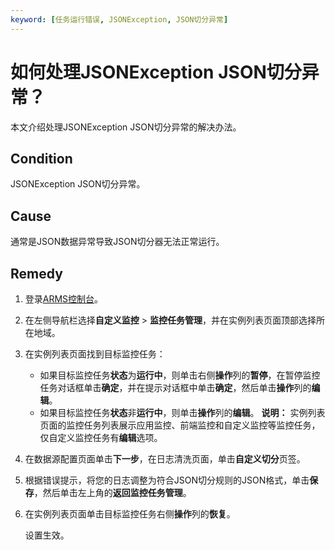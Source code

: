 ```yaml
---
keyword: [任务运行错误, JSONException, JSON切分异常]
---
```


# 如何处理JSONException JSON切分异常？

本文介绍处理JSONException JSON切分异常的解决办法。

## Condition

JSONException JSON切分异常。

## Cause

通常是JSON数据异常导致JSON切分器无法正常运行。

## Remedy

1.  登录[ARMS控制台](https://arms.console.aliyun.com/#/home)。

2.  在左侧导航栏选择**自定义监控** \> **监控任务管理**，并在实例列表页面顶部选择所在地域。

3.  在实例列表页面找到目标监控任务：

    -   如果目标监控任务**状态**为**运行中**，则单击右侧**操作**列的**暂停**，在暂停监控任务对话框单击**确定**，并在提示对话框中单击**确定**，然后单击**操作**列的**编辑**。
    -   如果目标监控任务**状态**非**运行中**，则单击**操作**列的**编辑**。
    **说明：** 实例列表页面的监控任务列表展示应用监控、前端监控和自定义监控等监控任务，仅自定义监控任务有**编辑**选项。

4.  在数据源配置页面单击**下一步**，在日志清洗页面，单击**自定义切分**页签。

5.  根据错误提示，将您的日志调整为符合JSON切分规则的JSON格式，单击**保存**，然后单击左上角的**返回监控任务管理**。

6.  在实例列表页面单击目标监控任务右侧**操作**列的**恢复**。

    设置生效。


